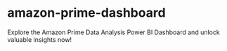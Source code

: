 # amazon-prime-dashboard
Explore the Amazon Prime Data Analysis Power BI Dashboard and unlock valuable insights now!

